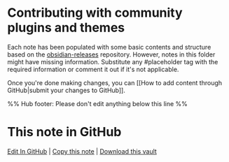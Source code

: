 # Contributing with community plugins and themes

Each note has been populated with some basic contents and structure based on the [obsidian-releases]() repository. However, notes in this folder might have missing information. 
Substitute any #placeholder tag with the required information or comment it out if it's not applicable.

Once you're done making changes, you can [[How to add content through GitHub|submit your changes to GitHub]].

%% Hub footer: Please don't edit anything below this line %%

# This note in GitHub

<span class="git-footer">[Edit In GitHub](https://github.dev/obsidian-community/obsidian-hub/blob/main/00%20-%20Contribute%20to%20the%20Obsidian%20Hub/Contributing%20with%20community%20plugins%20and%20themes.md "git-hub-edit-note") | [Copy this note](https://raw.githubusercontent.com/obsidian-community/obsidian-hub/main/00%20-%20Contribute%20to%20the%20Obsidian%20Hub/Contributing%20with%20community%20plugins%20and%20themes.md "git-hub-copy-note") | [Download this vault](https://github.com/obsidian-community/obsidian-hub/archive/refs/heads/main.zip "git-hub-download-vault") </span>
